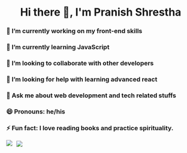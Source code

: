 <h1 align ="center">Hi there 👋, I'm Pranish Shrestha </h1>


<!-- **pranish07/pranish07** is a ✨ _special_ ✨ repository because its `README.md` (this file) appears on your GitHub profile. -->

<h3>🔭 I’m currently working on my front-end skills </h3>
<h3>🌱 I’m currently learning JavaScript </h3>
<h3> 👯 I’m looking to collaborate with other developers </h3>
<h3> 🤔 I’m looking for help with learning advanced react </h3>
<h3> 💬 Ask me about web development and tech related stuffs </h3>
<h3> 😄 Pronouns: he/his </h3>
<h3> ⚡ Fun fact: I love reading books and practice spirituality. </h3>



<img align ="left" src ="https://github-readme-stats.vercel.app/api/top-langs/?username=pranish07" /> &nbsp;
<img align ="center" src = "https://github-readme-stats.vercel.app/api?username=pranish07&&show_icons=true&title_color=ffffff&icon_color=bb2acf&text_color=daf7dc&bg_color=151515" >
 
<!-- ![](https://komarev.com/ghpvc/?username=pranish07) -->
